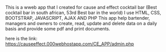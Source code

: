 This is a wweb app that I created for cause and effect cocktail bar (Best cocktail bar in south african, 53rd Best bar in the world)
I use HTML, CSS, BOOTSTRAP, JAVASCRIPT, AJAX AND PHP
This app help bartender, managers and owners to create, read, update and delete data on a daily basis and provide some pdf and print documents.

here is the link: https://causeeffect.000webhostapp.com/CE_APP/admin.php

